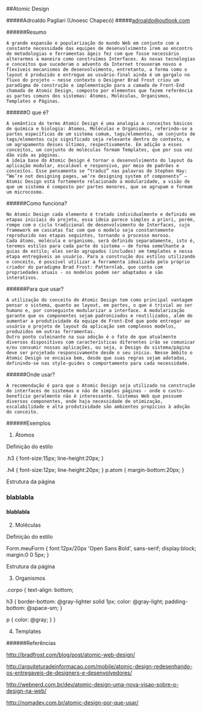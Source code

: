 ##Atomic Design


#####Adroaldo Pagliari (Unoesc Chapecó)
#####adroaldo@outlook.com


######Resumo

	A grande expansão e popularização do mundo Web em conjunto com a constante necessidade das equipes de desenvolvimento irem ao encontro de metodologias e ferramentas ágeis fez com que fosse necessário alterarmos a maneira como construímos Interfaces. As novas tecnologias e conceitos que sucederam o advento da Internet trouxeram novos e flexíveis mecanismos de desenvolvimento, entretanto, a forma como o layout é produzido e entregue ao usuário-final ainda é um gargalo no fluxo do projeto – nesse contexto o Designer Brad Frost criou um paradigma de construção e implementação para a camada de Front-End chamado de Atomic Design, composto por elementos que fazem referência as partes comuns dos sistemas: Átomos, Moléculas, Organismos, Templates e Páginas.

######O que é?

	A semântica do termo Atomic Design é uma analogia a conceitos básicos de química e biologia: Átomos, Moléculas e Organismos, referindo-se a partes específicas de um sistema comum, tags/elementos, um conjunto de tags/elementos cujo significado seja relevante dentro do contexto, e um agrupamento desses últimos, respectivamente. Em adição a esses conceitos, um conjunto de moléculas formam Templates, que por sua vez dão vida as páginas.
	A ideia base do Atomic Design é tornar o desenvolvimento do layout da aplicação modular, escalável e responsivo, por meio de padrões e conceitos. Esse pensamento se “traduz” nas palavras de Stephen Hay: “We’re not designing pages, we’re designing system of components” – Atomic Design está fortemente relacionado a modularidade, a visão de que um sistema é composto por partes menores, que se agrupam e formam um microcosmo.

######Como funciona?

	No Atomic Design cada elemento é tratado individualmente e definido em etapas iniciais do projeto, essa ideia parece simples a priori, porém, rompe com o ciclo tradicional de desenvolvimento de Interfaces, cujo framework em cascatas faz com que o modelo seja constantemente reproduzido nas etapas seguintes, tornando o processo moroso. 
	Cada átomo, molécula e organismo, será definido separadamente, isto é, teremos estilos para cada parte do sistema – de forma semelhante a guias de estilo; eles serão agrupados (includes) em templates e nessa etapa entregáveis ao usuário. Para a construção dos estilos utilizando o conceito, é possível utilizar a ferramenta idealizada pelo próprio criador do paradigma Brad Frost: Patternlab, que conta com propriedades atuais - os modelos podem ser adaptados e são interativos.

######Para que usar?
	
	A utilização do conceito de Atomic Design tem como principal vantagem pensar o sistema, quanto ao layout, em partes, o que é trivial ao ser humano e, por conseguinte modularizar a interface. A modularização garante que os componentes sejam padronizados e reutilizados, além de aumentar a produtividade da equipe de Front-End que pode entregar ao usuário o projeto de layout da aplicação sem complexos modelos, produzidos em outras ferramentas.
	Outro ponto culminante na sua adoção é o fato de que atualmente diversos dispositivos com características diferentes irão se comunicar e/ou consumir nossas aplicações, ou seja, o Design do sistema/página deve ser projetado responsivamente desde o seu início. Nesse âmbito o Atomic Design se encaixa bem, desde que suas regras sejam adotadas, definindo-se nas style-guides o comportamento para cada necessidade.

######Onde usar?

	A recomendação é para que o Atomic Design seja utilizado na construção de interfaces de sistemas e não de simples páginas - onde o custo-benefício geralmente não é interessante. Sistemas Web que possuem diversos componentes, onde haja necessidade de otimização, escalabilidade e alta produtividade são ambientes propícios à adoção do conceito.

######Exemplos

1.	Átomos 

Definição do estilo

.h3 {
  font-size:15px;
  line-height:20px;
  }

.h4 {
  font-size:12px;
  line-height:20px;
  }
p.atom { margin-bottom:20px; }

Estrutura da página

<p class="atom">
<h3>blablabla</h3>
<h4>blablabla</h4>
</label>

2.	Moléculas

Definição do estilo

Form.meuForm {
font:12px/20px 'Open Sans Bold', sans-serif;
  display:block;
  margin:0 0 5px;    }

Estrutura da página
<form class=”meuForm”>
<font …>
</font></form>

3.	Organismos

.corpo {
  text-align: bottom;

  h3 {
    border-bottom: @gray-lighter solid 1px;
    color: @gray-light;
    padding-bottom: @space-sm;
  }

  p {
    color: @gray;
  }
}

4.	Templates


######Referências

http://bradfrost.com/blog/post/atomic-web-design/

http://arquiteturadeinformacao.com/mobile/atomic-design-redesenhando-os-entregaveis-de-designers-e-desenvolvedores/

http://webnerd.com.br/dev/atomic-design-uma-nova-visao-sobre-o-design-na-web/

http://nomadev.com.br/atomic-design-por-que-usar/
